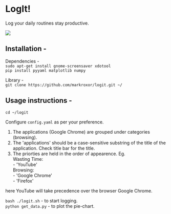 # LogIt!
Log your daily routines stay productive.

![](https://github.com/markroxor/logit/raw/master/assets/piee.png)

## Installation -
Dependencies -   
`sudo apt-get install gnome-screensaver xdotool`    
`pip install pyyaml matplotlib numpy`  

Library -    
`git clone https://github.com/markroxor/logit.git ~/`           

## Usage instructions -  
`cd ~/logit`        

Configure `config.yaml` as per your preference.    
1. The applications (Google Chrome) are grouped under categories (browsing).
2. The 'applications' should be a case-sensitive substring of the title of the application.
   Check title bar for the title. 
3. The priorties are held in the order of appearence. Eg.       
    Wasting Time:     
    \- 'YouTube'      
    Browsing:       
    \- 'Google Chrome'      
    \- 'Firefox'      

here YouTube will take precedence over the browser Google Chrome.





`bash ./logit.sh` - to start logging.        
`python get_data.py` - to plot the pie-chart.             

